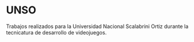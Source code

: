 # UNSO
Trabajos realizados para la Universidad Nacional Scalabrini Ortiz durante la tecnicatura de desarrollo de videojuegos.

